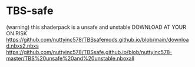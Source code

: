 # TBS-safe
(warning) this shaderpack is a unsafe and unstable DOWNLOAD AT YOUR ON RISK
https://github.com/nuttyinc578/TBSsafemods.github.io/blob/main/download.nbxs2.nbxs
https://github.com/nuttyinc578/TBSsafe.github.io/blob/nuttyinc578-master/TBS%20unsafe%20and%20unstable.nboxall
